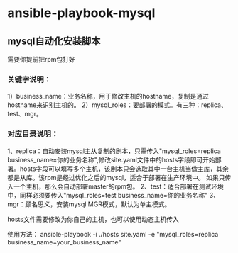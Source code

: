 # ansible-playbook-mysql
## mysql自动化安装脚本
需要你提前把rpm包打好
### 关键字说明：
1）business_name：业务名称，用于修改主机的hostname，复制是通过hostname来识别主机的。
2）mysql_roles：要部署的模式。有三种：replica、test、mgr。
### 对应目录说明：
1、replica：自动安装mysql主从复制的剧本，只需传入"mysql_roles=replica business_name=你的业务名称",修改site.yaml文件中的hosts字段即可开始部署。hosts字段可以填写多个主机，该剧本只会选取其中一台主机当做主库，其余都是从库。该rpm是经过优化之后的mysql，适合于部署在生产环境中。
如果只传入一个主机，那么会自动部署master的rpm包。
2、test：适合部署在测试环境中，同样必须要传入"mysql_roles=test business_name=你的业务名称"
3、mgr：顾名思义，安装mysql MGR模式，默认为单主模式。

hosts文件需要修改为你自己的主机，也可以使用动态主机传入

使用方法：
ansible-playbook -i ./hosts site.yaml -e "mysql_roles=replica business_name=your_business_name"
